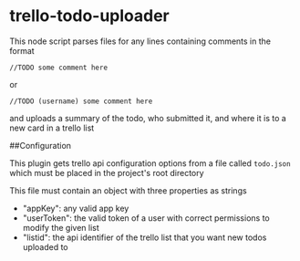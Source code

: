 # trello-todo-uploader

This node script parses files for any lines containing comments in the format 

```//TODO some comment here```

or 

```//TODO (username) some comment here```

and uploads a summary of the todo, who submitted it, and where it is to a new card in a trello list

##Configuration

This plugin gets trello api configuration options from a file called ```todo.json``` which must be placed in the project's root directory

This file must contain an object with three properties as strings
* "appKey": any valid app key
*	"userToken": the valid token of a user with correct permissions to modify the given list
*	"listid": the api identifier of the trello list that you want new todos uploaded to
